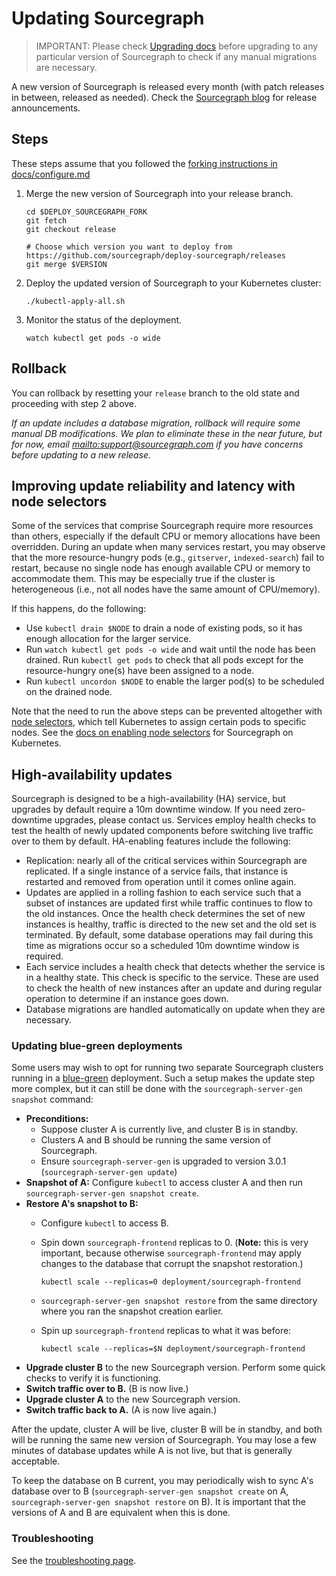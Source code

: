# Updating Sourcegraph

> IMPORTANT: Please check [Upgrading docs](../../updates/kubernetes.md) before upgrading to any particular
> version of Sourcegraph to check if any manual migrations are necessary.

A new version of Sourcegraph is released every month (with patch releases in between, released as needed). Check the [Sourcegraph blog](https://about.sourcegraph.com/blog) for release announcements.

## Steps

These steps assume that you followed the [forking instructions in docs/configure.md](configure.md#fork-this-repository)

1. Merge the new version of Sourcegraph into your release branch.

   ```
   cd $DEPLOY_SOURCEGRAPH_FORK
   git fetch
   git checkout release

   # Choose which version you want to deploy from https://github.com/sourcegraph/deploy-sourcegraph/releases
   git merge $VERSION
   ```

1. Deploy the updated version of Sourcegraph to your Kubernetes cluster:

   ```
   ./kubectl-apply-all.sh
   ```

1. Monitor the status of the deployment.

   ```
   watch kubectl get pods -o wide
   ```

## Rollback

You can rollback by resetting your `release` branch to the old state and proceeding with step 2 above.

_If an update includes a database migration, rollback will require some manual DB
modifications. We plan to eliminate these in the near future, but for now,
email <mailto:support@sourcegraph.com> if you have concerns before updating to a new release._

## Improving update reliability and latency with node selectors

Some of the services that comprise Sourcegraph require more resources than others, especially if the
default CPU or memory allocations have been overridden. During an update when many services restart,
you may observe that the more resource-hungry pods (e.g., `gitserver`, `indexed-search`) fail to
restart, because no single node has enough available CPU or memory to accommodate them. This may be
especially true if the cluster is heterogeneous (i.e., not all nodes have the same amount of
CPU/memory).

If this happens, do the following:

- Use `kubectl drain $NODE` to drain a node of existing pods, so it has enough allocation for the larger
  service.
- Run `watch kubectl get pods -o wide` and wait until the node has been drained. Run `kubectl get pods` to check that all pods except for the resource-hungry one(s) have been assigned to a node.
- Run `kubectl uncordon $NODE` to enable the larger pod(s) to be scheduled on the drained node.

Note that the need to run the above steps can be prevented altogether with [node
selectors](https://kubernetes.io/docs/concepts/configuration/assign-pod-node/#nodeselector), which
tell Kubernetes to assign certain pods to specific nodes. See the [docs on enabling node
selectors](scale.md#node-selector) for Sourcegraph on Kubernetes.

## High-availability updates

Sourcegraph is designed to be a high-availability (HA) service, but upgrades by default require a 10m downtime
window. If you need zero-downtime upgrades, please contact us. Services employ health checks to test the health
of newly updated components before switching live traffic over to them by default. HA-enabling features include
the following:

- Replication: nearly all of the critical services within Sourcegraph are replicated. If a single instance of a
  service fails, that instance is restarted and removed from operation until it comes online again.
- Updates are applied in a rolling fashion to each service such that a subset of instances are updated first while
  traffic continues to flow to the old instances. Once the health check determines the set of new instances is
  healthy, traffic is directed to the new set and the old set is terminated. By default, some database operations
  may fail during this time as migrations occur so a scheduled 10m downtime window is required.
- Each service includes a health check that detects whether the service is in a healthy state. This check is specific to
  the service. These are used to check the health of new instances after an update and during regular operation to
  determine if an instance goes down.
- Database migrations are handled automatically on update when they are necessary.

### Updating blue-green deployments

Some users may wish to opt for running two separate Sourcegraph clusters running in a
[blue-green](https://martinfowler.com/bliki/BlueGreenDeployment.html) deployment. Such a setup makes
the update step more complex, but it can still be done with the `sourcegraph-server-gen snapshot`
command:

- **Preconditions:**
  - Suppose cluster A is currently live, and cluster B is in standby.
  - Clusters A and B should be running the same version of Sourcegraph.
  - Ensure `sourcegraph-server-gen` is upgraded to version 3.0.1 (`sourcegraph-server-gen update`)
- **Snapshot of A:** Configure `kubectl` to access cluster A and then run `sourcegraph-server-gen snapshot create`.
- **Restore A's snapshot to B:**
  - Configure `kubectl` to access B.
  - Spin down `sourcegraph-frontend` replicas to 0. (**Note:** this is very important, because
    otherwise `sourcegraph-frontend` may apply changes to the database that corrupt the snapshot
    restoration.)

    ```
    kubectl scale --replicas=0 deployment/sourcegraph-frontend
    ```

  - `sourcegraph-server-gen snapshot restore` from the same directory where you ran the snapshot creation earlier.
  - Spin up `sourcegraph-frontend` replicas to what it was before:

    ```
    kubectl scale --replicas=$N deployment/sourcegraph-frontend
    ```
- **Upgrade cluster B** to the new Sourcegraph version. Perform some quick checks to verify it is
  functioning.
- **Switch traffic over to B.** (B is now live.)
- **Upgrade cluster A** to the new Sourcegraph version.
- **Switch traffic back to A.** (A is now live again.)

After the update, cluster A will be live, cluster B will be in standby, and both will be running the
same new version of Sourcegraph. You may lose a few minutes of database updates while A is not live,
but that is generally acceptable.

To keep the database on B current, you may periodically wish to sync A's database over to B
(`sourcegraph-server-gen snapshot create` on A, `sourcegraph-server-gen snapshot restore` on B). It
is important that the versions of A and B are equivalent when this is done.

### Troubleshooting

See the [troubleshooting page](troubleshoot.md).
